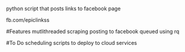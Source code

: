 python script that posts links to facebook page

fb.com/epiclinkss

#Features
mutlithreaded scraping 
posting to facebook queued using rq

#To Do
scheduling
scripts to deploy to cloud services

